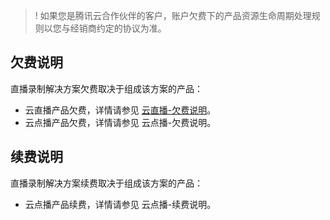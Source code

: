 >! 如果您是腾讯云合作伙伴的客户，账户欠费下的产品资源生命周期处理规则以您与经销商约定的协议为准。

## 欠费说明
直播录制解决方案欠费取决于组成该方案的产品：
- 云直播产品欠费，详情请参见 [云直播-欠费说明](https://intl.cloud.tencent.com/document/product/267/30412)。
- 云点播产品欠费，详情请参见 云点播-欠费说明。


## 续费说明
直播录制解决方案续费取决于组成该方案的产品：
- 云点播产品续费，详情请参见 云点播-续费说明。



